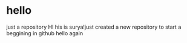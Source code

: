 # hello
just a repository
HI his is surya!just created a new repository to start a beggining in github
hello  again
